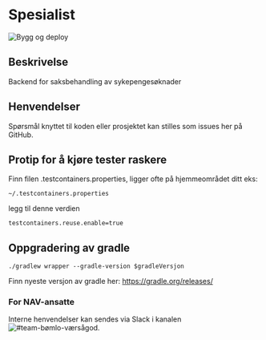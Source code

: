 # Spesialist
![Bygg og deploy](https://github.com/navikt/helse-spesialist/workflows/Bygg%20og%20deploy/badge.svg)

## Beskrivelse
Backend for saksbehandling av sykepengesøknader

## Henvendelser
Spørsmål knyttet til koden eller prosjektet kan stilles som issues her på GitHub.

## Protip for å kjøre tester raskere
Finn filen .testcontainers.properties, ligger ofte på hjemmeområdet ditt eks: 

```~/.testcontainers.properties```

legg til denne verdien

```testcontainers.reuse.enable=true```

## Oppgradering av gradle
```./gradlew wrapper --gradle-version $gradleVersjon```

Finn nyeste versjon av gradle her: https://gradle.org/releases/


### For NAV-ansatte
Interne henvendelser kan sendes via Slack i kanalen ![#team-bømlo-værsågod](https://nav-it.slack.com/archives/C019637N90X).
